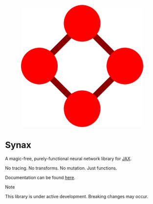 <div align="center">
<img src="https://raw.githubusercontent.com/carlosgmartin/synax/master/docs/logo.svg" alt="logo"></img>
</div>

# Synax

A magic-free, purely-functional neural network library for [JAX](https://github.com/jax-ml/jax).

No tracing. No transforms. No mutation. Just functions.

Documentation can be found [here](https://carlosgmartin.com/synax).

> [!NOTE]
> This library is under active development. Breaking changes may occur.
